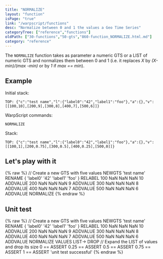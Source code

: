 ```yaml
---
title: "NORMALIZE"
layout: "function"
isPage: "true"
link: "/warpscript/functions"
desc: "Normalize between 0 and 1 the values a Geo Time Series"
categoryTree: ["reference","functions"]
oldPath: ["30-functions","50-gts","860-function_NORMALIZE.html.md"]
category: "reference"
---
```

 

The `NORMALIZE` function takes as parameter a numeric GTS or a LIST of numeric GTS and normalizes them between 0 and 1 
(i.e. it replaces *X* by *(X-min)/(max -min)* or by *1* if *max == min*).

## Example ##

Initial stack:

    TOP: {"c":"test name","l":{"label0":"42","label1":"foo"},"a":{},"v":[[100,10],[200,9],[300,8],[400,7],[500,6]]}


WarpScript commands:

    NORMALIZE

Stack: 

    TOP: {"c":"test name","l":{"label0":"42","label1":"foo"},"a":{},"v":[[100,1],[200,0.75],[300,0.5],[400,0.25],[500,0]]}

## Let's play with it ##

{% raw %}
<warp10-warpscript-widget backend="{{backend}}"  exec-endpoint="{{execEndpoint}}">// Create a new GTS with five values 
NEWGTS 
'test name'
RENAME
{ 'label0' '42' 'label1' 'foo' }
RELABEL
100  NaN NaN NaN 10 ADDVALUE
200  NaN NaN NaN  9 ADDVALUE
300  NaN NaN NaN  8 ADDVALUE
400  NaN NaN NaN  7 ADDVALUE
500  NaN NaN NaN  6 ADDVALUE
NORMALIZE
</warp10-warpscript-widget>
{% endraw %}    


## Unit test ##

{% raw %}
<warp10-warpscript-widget backend="{{backend}}"  exec-endpoint="{{execEndpoint}}">// Create a new GTS with five values 
NEWGTS 
'test name'
RENAME
{ 'label0' '42' 'label1' 'foo' }
RELABEL
100  NaN NaN NaN 10 ADDVALUE
200  NaN NaN NaN  9 ADDVALUE
300  NaN NaN NaN  8 ADDVALUE
400  NaN NaN NaN  7 ADDVALUE
500  NaN NaN NaN  6 ADDVALUE
NORMALIZE
VALUES LIST-> DROP    // Expand the LIST of values and drop its size 
0 == ASSERT   0.25 == ASSERT    0.5 == ASSERT   0.75 == ASSERT    1 == ASSERT
'unit test successful'
</warp10-warpscript-widget>
{% endraw %}        
